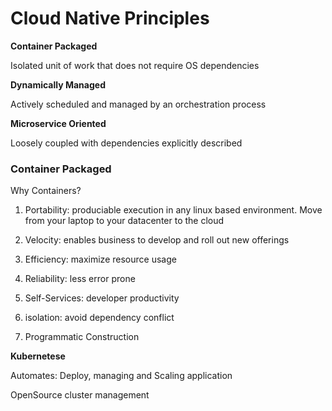 # Cloud Native Principles

**Container Packaged**

Isolated unit of work that does not require OS dependencies

**Dynamically Managed**

Actively scheduled and managed by an orchestration process

**Microservice Oriented**

Loosely coupled with dependencies explicitly described



### Container Packaged

Why Containers?

1. Portability: produciable execution in any linux based environment. Move from your laptop to your datacenter to the cloud

2. Velocity: enables business to develop and roll out new offerings

3. Efficiency: maximize resource usage

4. Reliability: less error prone

5. Self-Services: developer productivity
6. isolation: avoid dependency conflict
7. Programmatic Construction



**Kubernetese**

Automates: Deploy, managing and Scaling application

OpenSource cluster management